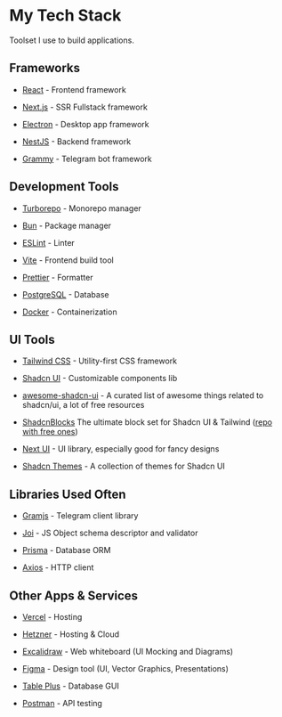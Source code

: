 # My Tech Stack

Toolset I use to build applications.

## Frameworks

- [React](https://reactjs.org/) - Frontend framework

- [Next.js](https://nextjs.org/) - SSR Fullstack framework

- [Electron](https://www.electronjs.org/) - Desktop app framework

- [NestJS](https://nestjs.com/) - Backend framework

- [Grammy](https://grammy.dev/) - Telegram bot framework

## Development Tools

- [Turborepo](https://turbo.build/) - Monorepo manager

- [Bun](https://bun.sh/) - Package manager

- [ESLint](https://eslint.org/) - Linter

- [Vite](https://vitejs.dev/) - Frontend build tool

- [Prettier](https://prettier.io/) - Formatter

- [PostgreSQL](https://www.postgresql.org/) - Database

- [Docker](https://www.docker.com/) - Containerization

## UI Tools

- [Tailwind CSS](https://tailwindcss.com/) - Utility-first CSS framework

- [Shadcn UI](https://ui.shadcn.com/) - Customizable components lib

- [awesome-shadcn-ui](https://github.com/birobirobiro/awesome-shadcn-ui) - A curated list of awesome things related to shadcn/ui, a lot of free resources

- [ShadcnBlocks](https://shadcnblocks.com) The ultimate block set for Shadcn UI & Tailwind ([repo with free ones](https://github.com/maxktz/shadcnblocks-free))

- [Next UI](https://nextui.org) - UI library, especially good for fancy designs

- [Shadcn Themes](https://ui.jln.dev) - A collection of themes for Shadcn UI

## Libraries Used Often

- [Gramjs](https://github.com/gram-js/gramjs) - Telegram client library

- [Joi](https://github.com/hapijs/joi) - JS Object schema descriptor and validator

- [Prisma](https://github.com/prisma/prisma) - Database ORM

- [Axios](https://github.com/axios/axios) - HTTP client

## Other Apps & Services

- [Vercel](https://vercel.com/) - Hosting

- [Hetzner](https://www.hetzner.com/) - Hosting & Cloud

- [Excalidraw](https://excalidraw.com/) - Web whiteboard (UI Mocking and Diagrams)

- [Figma](https://www.figma.com/) - Design tool (UI, Vector Graphics, Presentations)

- [Table Plus](https://tableplus.com/) - Database GUI

- [Postman](https://www.postman.com/) - API testing
